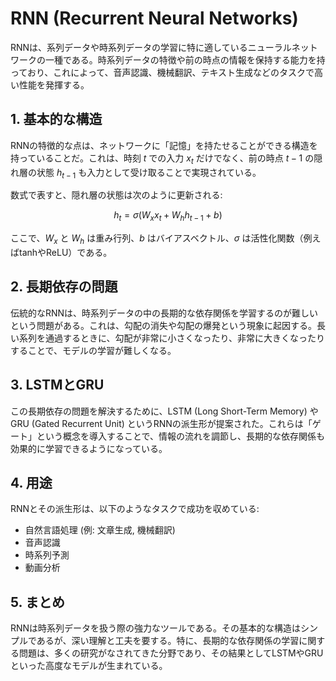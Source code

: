 # RNN (Recurrent Neural Networks)

RNNは、系列データや時系列データの学習に特に適しているニューラルネットワークの一種である。時系列データの特徴や前の時点の情報を保持する能力を持っており、これによって、音声認識、機械翻訳、テキスト生成などのタスクで高い性能を発揮する。

## 1. 基本的な構造

RNNの特徴的な点は、ネットワークに「記憶」を持たせることができる構造を持っていることだ。これは、時刻 $t$ での入力 $x_t$ だけでなく、前の時点 $t-1$ の隠れ層の状態 $h_{t-1}$ も入力として受け取ることで実現されている。

数式で表すと、隠れ層の状態は次のように更新される:

$$
h_t = \sigma(W_x x_t + W_h h_{t-1} + b)
$$

ここで、$W_x$ と $W_h$ は重み行列、$b$ はバイアスベクトル、$\sigma$ は活性化関数（例えばtanhやReLU）である。

## 2. 長期依存の問題

伝統的なRNNは、時系列データの中の長期的な依存関係を学習するのが難しいという問題がある。これは、勾配の消失や勾配の爆発という現象に起因する。長い系列を通過するときに、勾配が非常に小さくなったり、非常に大きくなったりすることで、モデルの学習が難しくなる。

## 3. LSTMとGRU

この長期依存の問題を解決するために、LSTM (Long Short-Term Memory) や GRU (Gated Recurrent Unit) というRNNの派生形が提案された。これらは「ゲート」という概念を導入することで、情報の流れを調節し、長期的な依存関係も効果的に学習できるようになっている。

## 4. 用途

RNNとその派生形は、以下のようなタスクで成功を収めている:

- 自然言語処理 (例: 文章生成, 機械翻訳)
- 音声認識
- 時系列予測
- 動画分析

## 5. まとめ

RNNは時系列データを扱う際の強力なツールである。その基本的な構造はシンプルであるが、深い理解と工夫を要する。特に、長期的な依存関係の学習に関する問題は、多くの研究がなされてきた分野であり、その結果としてLSTMやGRUといった高度なモデルが生まれている。